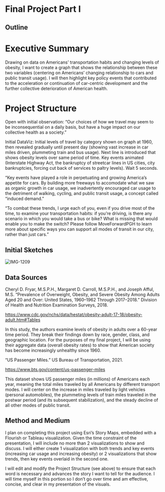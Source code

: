 # Final Project Part I

## Outline

# Executive Summary

Drawing on data on Americans’ transportation habits and changing levels of obesity, I want to create a graph that shows the relationship between these two variables (centering on Americans’ changing relationship to cars and public transit usage). I will then highlight key policy events that contributed to the acceleration or continuation of car-centric development and the further collective deterioration of American health.


# Project Structure

Open with initial observation: “Our choices of how we travel may seem to be inconsequential on a daily basis, but have a huge impact on our collective health as a society.”

Initial DataViz: Initial levels of travel by category shown on graph at 1960, then revealed gradually until present day (showing vast increase in car miles driven, plummeting train and bus usage). Next line is introduced that shows obesity levels over same period of time. Key events animated (Interstate Highway Act, the bankruptcy of streetcar lines in US cities, city bankruptcies, forcing cut back of services to paltry levels). Wait 5 seconds.

“Key events have played a role in perpetuating and growing America’s appetite for cars. By building more freeways to accomodate what we saw as organic growth in car usage, we inadvertently encouraged car usage to the detriment of walking, cycling, and public transit usage, a concept called “induced demand.” 

“To combat these trends, I urge each of you, even if you drive most of the time, to examine your transportation habits: if you’re driving, is there any scenario in which you would take a bus or bike? What is missing that would enable you to make the switch? Please follow MoveForwardPGH to learn more about specific ways you can support all modes of transit in our city, rather than just cars.”


## Initial Sketches

![IMG-1209](https://user-images.githubusercontent.com/81240014/153794669-a7d789d4-ac77-4161-9868-c3546294533b.jpg)


## Data Sources

Cheryl D. Fryar, M.S.P.H., Margaret D. Carroll, M.S.P.H., and Joseph Afful, M.S. “Prevalence of Overweight, Obesity, and Severe Obesity Among Adults Aged 20 and Over: United States, 1960–1962 Through 2017–2018.” Division of Health and Nutrition Examination Surveys, 2018.

https://www.cdc.gov/nchs/data/hestat/obesity-adult-17-18/obesity-adult.htm#Tables


In this study, the authors examine levels of obesity in adults over a 60-year time period. They break their findings down by race, gender, class, and geographic location. For the purposes of my final project, I will be using their aggregate data (overall obesity rates) to show that American society has become increasingly unhealthy since 1960.



“US Passenger Miles.” US Bureau of Transportation, 2021.

https://www.bts.gov/content/us-passenger-miles


This dataset shows US passenger miles (in millions) of Americans each year, meaning the total miles traveled by all Americans by different transport modes. I will center on the increase in miles traveled by light vehicles (personal automobiles), the plummeting levels of train miles traveled in the postwar period (and its subsequent stabilization), and the steady decline of all other modes of public transit.


## Method and Medium

I plan on completing this project using Esri’s Story Maps, embedded with a Flourish or Tableau visualization. Given the time constraint of the presentation, I will include no more than 2 visualizations to show and discuss. I will either create 1 visualization with both trends and key events (increasing car usage and increasing obesity) or 2 visualizations that show trends, then key events overlaid in the second one. 

I will edit and modify the Project Structure (see above) to ensure that each word is necessary and advances the story I want to tell for the audience. I will time myself in this portion so I don’t go over time and am effective, concise, and clear in my presentation of the visuals.

